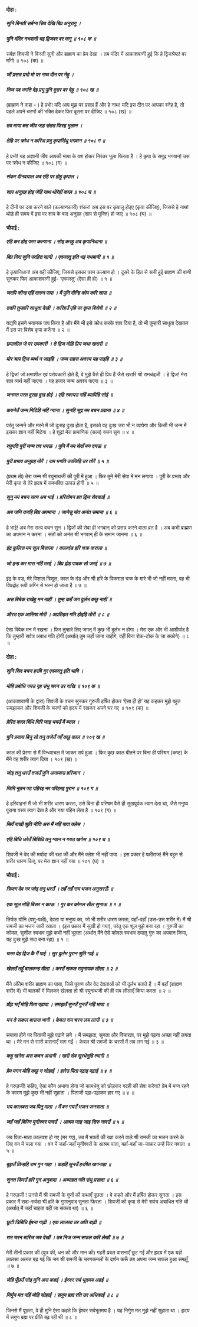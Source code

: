 #### दोहा :

##### सुनि बिनती सर्बग्य सिव देखि बिप्र अनुरागु ।
##### पुनि मंदिर नभबानी भइ द्विजबर बर मागु ॥ १०८ क ॥

सर्वज्ञ शिवजी ने विनती सुनी और ब्राह्मण का प्रेम देखा । तब मंदिर में आकाशवाणी हुई कि हे द्विजश्रेष्ठ! वर माँगो ॥ १०८ (क) ॥

##### जौं प्रसन्न प्रभो मो पर नाथ दीन पर नेहु ।
##### निज पद भगति देइ प्रभु पुनि दूसर बर देहु ॥ १०८ ख ॥

(ब्राह्मण ने कहा - ) हे प्रभो! यदि आप मुझ पर प्रसन्न हैं और हे नाथ! यदि इस दीन पर आपका स्नेह है, तो पहले अपने चरणों की भक्ति देकर फिर दूसरा वर दीजिए ॥ १०८ (ख) ॥

##### तव माया बस जीव जड़ संतत फिरइ भुलान ।
##### तेहि पर क्रोध न करिअ प्रभु कृपासिंधु भगवान ॥ १०८ ग ॥

हे प्रभो! यह अज्ञानी जीव आपकी माया के वश होकर निरंतर भूला फिरता है । हे कृपा के समुद्र भगवान्! उस पर क्रोध न कीजिए ॥ १०८ (ग) ॥

##### संकर दीनदयाल अब एहि पर होहु कृपाल ।
##### साप अनुग्रह होइ जेहिं नाथ थोरेहीं काल ॥ १०८ घ ॥

हे दीनों पर दया करने वाले (कल्याणकारी) शंकर! अब इस पर कृपालु होइए (कृपा कीजिए), जिससे हे नाथ! थोड़े ही समय में इस पर शाप के बाद अनुग्रह (शाप से मुक्ति) हो जाए ॥ १०८ (घ) ॥

#### चौपाई :

##### एहि कर होइ परम कल्याना । सोइ करहु अब कृपानिधाना ॥
##### बिप्र गिरा सुनि परहित सानी । एवमस्तु इति भइ नभबानी ॥ १ ॥

हे कृपानिधान! अब वही कीजिए, जिससे इसका परम कल्याण हो । दूसरे के हित से सनी हुई ब्राह्मण की वाणी सुनकर फिर आकाशवाणी हुई- ‘एवमस्तु’ (ऐसा ही हो) ॥ १ ॥

##### जदपि कीन्ह एहिं दारुन पापा । मैं पुनि दीन्हि कोप करि सापा ॥
##### तदपि तुम्हारि साधुता देखी । करिहउँ एहि पर कृपा बिसेषी ॥ २ ॥

यद्यपि इसने भयानक पाप किया है और मैंने भी इसे क्रोध करके शाप दिया है, तो भी तुम्हारी साधुता देखकर मैं इस पर विशेष कृपा करूँगा ॥ २ ॥

##### छमासील जे पर उपकारी । ते द्विज मोहि प्रिय जथा खरारी ॥
##### मोर श्राप द्विज ब्यर्थ न जाइहि । जन्म सहस अवस्य यह पाइहि ॥ ३ ॥

हे द्विज! जो क्षमाशील एवं परोपकारी होते हैं, वे मुझे वैसे ही प्रिय हैं जैसे खरारि श्री रामचंद्रजी । हे द्विज! मेरा शाप व्यर्थ नहीं जाएगा । यह हजार जन्म अवश्य पाएगा ॥ ३ ॥

##### जनमत मरत दुसह दुख होई । एहि स्वल्पउ नहिं ब्यापिहि सोई ॥
##### कवनेउँ जन्म मिटिहि नहिं ग्याना । सुनहि सूद्र मम बचन प्रवाना ॥ ४ ॥

परंतु जन्मने और मरने में जो दुःसह दुःख होता है, इसको वह दुःख जरा भी न व्यापेगा और किसी भी जन्म में इसका ज्ञान नहीं मिटेगा । हे शूद्र! मेरा प्रामाणिक (सत्य) वचन सुन ॥ ४ ॥

##### रघुपति पुरीं जन्म तव भयऊ । पुनि मैं मम सेवाँ मन दयऊ ॥
##### पुरी प्रभाव अनुग्रह मोरें । राम भगति उपजिहि उर तोरें ॥ ५ ॥

(प्रथम तो) तेरा जन्म श्री रघुनाथजी की पुरी में हुआ । फिर तूने मेरी सेवा में मन लगाया । पुरी के प्रभाव और मेरी कृपा से तेरे हृदय में रामभक्ति उत्पन्न होगी ॥ ५ ॥

##### सुनु मम बचन सत्य अब भाई । हरितोषन ब्रत द्विज सेवकाई ॥
##### अब जनि करहि बिप्र अपमाना । जानेसु संत अनंत समाना ॥ ६ ॥

हे भाई! अब मेरा सत्य वचन सुन । द्विजों की सेवा ही भगवान् को प्रसन्न करने वाला व्रत है । अब कभी ब्राह्मण का अपमान न करना । संतों को अनंत श्री भगवान् ही के समान जानना ॥ ६ ॥

##### इंद्र कुलिस मम सूल बिसाला । कालदंड हरि चक्र कराला ॥
##### जो इन्ह कर मारा नहिं मरई । बिप्र द्रोह पावक सो जरई ॥ ७ ॥

इंद्र के वज्र, मेरे विशाल त्रिशूल, काल के दंड और श्री हरि के विकराल चक्र के मारे भी जो नहीं मरता, वह भी विप्रद्रोह रूपी अग्नि से भस्म हो जाता है ॥ ७ ॥

##### अस बिबेक राखेहु मन माहीं । तुम्ह कहँ जग दुर्लभ कछु नाहीं ॥
##### औरउ एक आसिषा मोरी । अप्रतिहत गति होइहि तोरी ॥ ८ ॥

ऐसा विवेक मन में रखना । फिर तुम्हारे लिए जगत् में कुछ भी दुर्लभ न होगा । मेरा एक और भी आशीर्वाद है कि तुम्हारी सर्वत्र अबाध गति होगी (अर्थात् तुम जहाँ जाना चाहोगे, वहीं बिना रोक-टोक के जा सकोगे) ॥ ८ ॥

#### दोहा :

##### सुनि सिव बचन हरषि गुर एवमस्तु इति भाषि ।
##### मोहि प्रबोधि गयउ गृह संभु चरन उर राखि ॥ १०९ क ॥

(आकाशवाणी के द्वारा) शिवजी के वचन सुनकर गुरुजी हर्षित होकर ‘ऐसा ही हो’ यह कहकर मुझे बहुत समझाकर और शिवजी के चरणों को हृदय में रखकर अपने घर गए ॥ १०९ (क) ॥

##### प्रेरित काल बिंधि गिरि जाइ भयउँ मैं ब्याल ।
##### पुनि प्रयास बिनु सो तनु तजेउँ गएँ कछु काल ॥ १०९ ख ॥

काल की प्रेरणा से मैं विन्ध्याचल में जाकर सर्प हुआ । फिर कुछ काल बीतने पर बिना ही परिश्रम (कष्ट) के मैंने वह शरीर त्याग दिया । १०९ (ख) ॥

##### जोइ तनु धरउँ तजउँ पुनि अनायास हरिजान ।
##### जिमि नूतन पट पहिरइ नर परिहरइ पुरान ॥ १०९ ग ॥

हे हरिवाहन! मैं जो भी शरीर धारण करता, उसे बिना ही परिश्रम वैसे ही सुखपूर्वक त्याग देता था, जैसे मनुष्य पुराना वस्त्र त्याग देता है और नया पहिन लेता है ॥ १०९ (ग) ॥

##### सिवँ राखी श्रुति नीति अरु मैं नहिं पावा क्लेस ।
##### एहि बिधि धरेउँ बिबिधि तनु ग्यान न गयउ खगेस ॥ १०९ घ ॥

शिवजी ने वेद की मर्यादा की रक्षा की और मैंने क्लेश भी नहीं पाया । इस प्रकार हे पक्षीराज! मैंने बहुत से शरीर धारण किए, पर मेरा ज्ञान नहीं गया ॥ १०९ (घ) ॥

#### चौपाई :

##### त्रिजग देव नर जोइ तनु धरउँ । तहँ तहँ राम भजन अनुसरऊँ ॥
##### एक सूल मोहि बिसर न काऊ । गुर कर कोमल सील सुभाऊ ॥ १ ॥

तिर्यक् योनि (पशु-पक्षी), देवता या मनुष्य का, जो भी शरीर धारण करता, वहाँ-वहाँ (उस-उस शरीर में) मैं श्री रामजी का भजन जारी रखता । (इस प्रकार मैं सुखी हो गया), परंतु एक शूल मुझे बना रहा । गुरुजी का कोमल, सुशील स्वभाव मुझे कभी नहीं भूलता (अर्थात् मैंने ऐसे कोमल स्वभाव दयालु गुरु का अपमान किया, यह दुःख मुझे सदा बना रहा) ॥ १ ॥

##### चरम देह द्विज कै मैं पाई । सुर दुर्लभ पुरान श्रुति गाई ॥
##### खेलउँ तहूँ बालकन्ह मीला । करउँ सकल रघुनायक लीला ॥ २ ॥

मैंने अंतिम शरीर ब्राह्मण का पाया, जिसे पुराण और वेद देवताओं को भी दुर्लभ बताते हैं । मैं वहाँ (ब्राह्मण शरीर में) भी बालकों में मिलकर खेलता तो श्री रघुनाथजी की ही सब लीलाएँ किया करता ॥ २ ॥

##### प्रौढ़ भएँ मोहि पिता पढ़ावा । समझउँ सुनउँ गुनउँ नहिं भावा ॥
##### मन ते सकल बासना भागी । केवल राम चरन लय लागी ॥ ३ ॥

सयाना होने पर पिताजी मुझे पढ़ाने लगे । मैं समझता, सुनता और विचारता, पर मुझे पढ़ना अच्छा नहीं लगता था । मेरे मन से सारी वासनाएँ भाग गईं । केवल श्री रामजी के चरणों में लव लग गई ॥ ३ ॥

##### कहु खगेस अस कवन अभागी । खरी सेव सुरधेनुहि त्यागी ॥
##### प्रेम मगन मोहि कछु न सोहाई । हारेउ पिता पढ़ाइ पढ़ाई ॥ ४ ॥

हे गरुड़जी! कहिए, ऐसा कौन अभागा होगा जो कामधेनु को छोड़कर गदही की सेवा करेगा? प्रेम में मग्न रहने के कारण मुझे कुछ भी नहीं सुहाता । पिताजी पढ़ा-पढ़ाकर हार गए ॥ ४ ॥

##### भय कालबस जब पितु माता । मैं बन गयउँ भजन जनत्राता ॥
##### जहँ जहँ बिपिन मुनीस्वर पावउँ । आश्रम जाइ जाइ सिरु नावउँ ॥ ५ ॥

जब पिता-माता कालवश हो गए (मर गए), तब मैं भक्तों की रक्षा करने वाले श्री रामजी का भजन करने के लिए वन में चला गया । वन में जहाँ-जहाँ मुनीश्वरों के आश्रम पाता, वहाँ-वहाँ जा-जाकर उन्हें सिर नवाता ॥ ५ ॥

##### बूझउँ तिन्हहि राम गुन गाहा । कहहिं सुनउँ हरषित खगनाहा ॥
##### सुनत फिरउँ हरि गुन अनुबादा । अब्याहत गति संभु प्रसादा ॥ ६ ॥

हे गरुड़जी ! उनसे मैं श्री रामजी के गुणों की कथाएँ पूछता । वे कहते और मैं हर्षित होकर सुनता । इस प्रकार मैं सदा-सर्वदा श्री हरि के गुणानुवाद सुनता फिरता । शिवजी की कृपा से मेरी सर्वत्र अबाधित गति थी (अर्थात् मैं जहाँ चाहता वहीं जा सकता था) ॥ ६ ॥

##### छूटी त्रिबिधि ईषना गाढ़ी । एक लालसा उर अति बाढ़ी ॥
##### राम चरन बारिज जब देखौं । तब निज जन्म सफल करि लेखौं ॥ ७ ॥

मेरी तीनों प्रकार की (पुत्र की, धन की और मान की) गहरी प्रबल वासनाएँ छूट गईं और हृदय में एक यही लालसा अत्यंत बढ़ गई कि जब श्री रामजी के चरणकमलों के दर्शन करूँ तब अपना जन्म सफल हुआ समझूँ ॥ ७ ॥

##### जेहि पूँछउँ सोइ मुनि अस कहई । ईस्वर सर्ब भूतमय अहई ॥
##### निर्गुन मत नहिं मोहि सोहाई । सगुन ब्रह्म रति उर अधिकाई ॥ ८ ॥

जिनसे मैं पूछता, वे ही मुनि ऐसा कहते कि ईश्वर सर्वभूतमय है । यह निर्गुण मत मुझे नहीं सुहाता था । हृदय में सगुण ब्रह्म पर प्रीति बढ़ रही थी ॥ ८ ॥